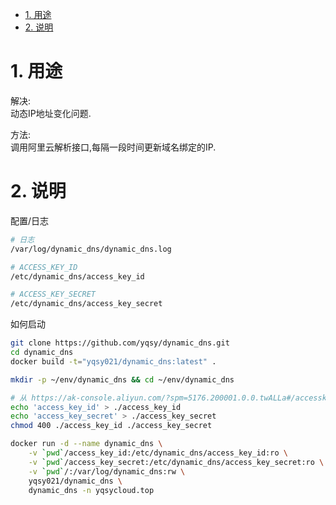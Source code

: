 <!-- TOC -->

- [1. 用途](#1-用途)
- [2. 说明](#2-说明)

<!-- /TOC -->


<a id="markdown-1-用途" name="1-用途"></a>
# 1. 用途

解决:  
动态IP地址变化问题.  

方法:  
调用阿里云解析接口,每隔一段时间更新域名绑定的IP.  


<a id="markdown-2-说明" name="2-说明"></a>
# 2. 说明

配置/日志
```bash
# 日志
/var/log/dynamic_dns/dynamic_dns.log

# ACCESS_KEY_ID
/etc/dynamic_dns/access_key_id

# ACCESS_KEY_SECRET
/etc/dynamic_dns/access_key_secret
```

如何启动
```bash
git clone https://github.com/yqsy/dynamic_dns.git
cd dynamic_dns
docker build -t="yqsy021/dynamic_dns:latest" .

mkdir -p ~/env/dynamic_dns && cd ~/env/dynamic_dns

# 从 https://ak-console.aliyun.com/?spm=5176.200001.0.0.twALLa#/accesskey 获得
echo 'access_key_id' > ./access_key_id
echo 'access_key_secret' > ./access_key_secret
chmod 400 ./access_key_id ./access_key_secret

docker run -d --name dynamic_dns \
    -v `pwd`/access_key_id:/etc/dynamic_dns/access_key_id:ro \
    -v `pwd`/access_key_secret:/etc/dynamic_dns/access_key_secret:ro \
    -v `pwd`/:/var/log/dynamic_dns:rw \
    yqsy021/dynamic_dns \
    dynamic_dns -n yqsycloud.top
```
